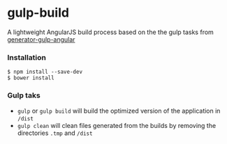 # gulp-build

A lightweight AngularJS build process based on the the gulp tasks from [generator-gulp-angular](https://github.com/Swiip/generator-gulp-angular)

### Installation

```
$ npm install --save-dev
$ bower install
```

### Gulp taks

* `gulp` or `gulp build` will build the optimized version of the application in `/dist`
* `gulp clean` will clean files generated from the builds by removing the directories `.tmp` and `/dist`
